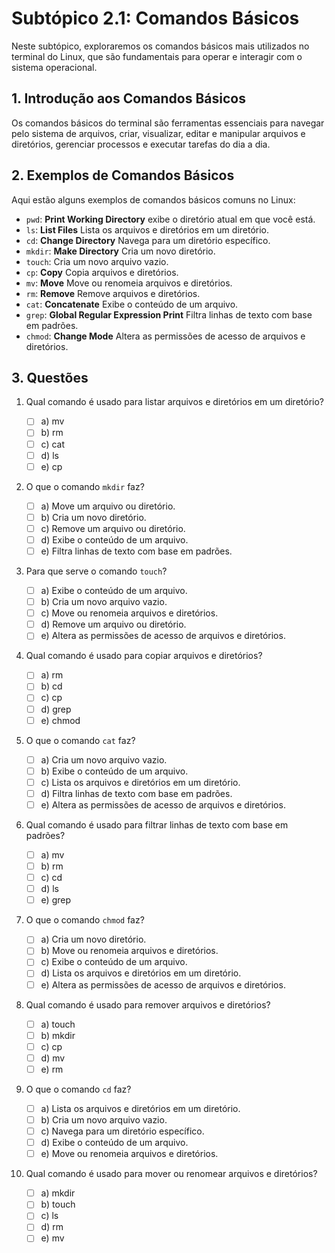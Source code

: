 # Subtópico 2.1: Comandos Básicos

Neste subtópico, exploraremos os comandos básicos mais utilizados no terminal do Linux, que são fundamentais para operar e interagir com o sistema operacional.

## 1. Introdução aos Comandos Básicos

Os comandos básicos do terminal são ferramentas essenciais para navegar pelo sistema de arquivos, criar, visualizar, editar e manipular arquivos e diretórios, gerenciar processos e executar tarefas do dia a dia.

## 2. Exemplos de Comandos Básicos

Aqui estão alguns exemplos de comandos básicos comuns no Linux:

- `pwd`: **Print Working Directory** exibe o diretório atual em que você está.
- `ls`: **List Files** Lista os arquivos e diretórios em um diretório.
- `cd`: **Change Directory** Navega para um diretório específico.
- `mkdir`: **Make Directory** Cria um novo diretório.
- `touch`: Cria um novo arquivo vazio.
- `cp`: **Copy** Copia arquivos e diretórios.
- `mv`: **Move** Move ou renomeia arquivos e diretórios.
- `rm`: **Remove** Remove arquivos e diretórios.
- `cat`: **Concatenate** Exibe o conteúdo de um arquivo.
- `grep`: **Global Regular Expression Print** Filtra linhas de texto com base em padrões.
- `chmod`: **Change Mode** Altera as permissões de acesso de arquivos e diretórios.

## 3. Questões

1. Qual comando é usado para listar arquivos e diretórios em um diretório?

   - [ ] a) mv
   - [ ] b) rm
   - [ ] c) cat
   - [ ] d) ls
   - [ ] e) cp

2. O que o comando `mkdir` faz?

   - [ ] a) Move um arquivo ou diretório.
   - [ ] b) Cria um novo diretório.
   - [ ] c) Remove um arquivo ou diretório.
   - [ ] d) Exibe o conteúdo de um arquivo.
   - [ ] e) Filtra linhas de texto com base em padrões.

3. Para que serve o comando `touch`?

   - [ ] a) Exibe o conteúdo de um arquivo.
   - [ ] b) Cria um novo arquivo vazio.
   - [ ] c) Move ou renomeia arquivos e diretórios.
   - [ ] d) Remove um arquivo ou diretório.
   - [ ] e) Altera as permissões de acesso de arquivos e diretórios.

4. Qual comando é usado para copiar arquivos e diretórios?

   - [ ] a) rm
   - [ ] b) cd
   - [ ] c) cp
   - [ ] d) grep
   - [ ] e) chmod

5. O que o comando `cat` faz?

   - [ ] a) Cria um novo arquivo vazio.
   - [ ] b) Exibe o conteúdo de um arquivo.
   - [ ] c) Lista os arquivos e diretórios em um diretório.
   - [ ] d) Filtra linhas de texto com base em padrões.
   - [ ] e) Altera as permissões de acesso de arquivos e diretórios.

6. Qual comando é usado para filtrar linhas de texto com base em padrões?

   - [ ] a) mv
   - [ ] b) rm
   - [ ] c) cd
   - [ ] d) ls
   - [ ] e) grep

7. O que o comando `chmod` faz?

   - [ ] a) Cria um novo diretório.
   - [ ] b) Move ou renomeia arquivos e diretórios.
   - [ ] c) Exibe o conteúdo de um arquivo.
   - [ ] d) Lista os arquivos e diretórios em um diretório.
   - [ ] e) Altera as permissões de acesso de arquivos e diretórios.

8. Qual comando é usado para remover arquivos e diretórios?

   - [ ] a) touch
   - [ ] b) mkdir
   - [ ] c) cp
   - [ ] d) mv
   - [ ] e) rm

9. O que o comando `cd` faz?

   - [ ] a) Lista os arquivos e diretórios em um diretório.
   - [ ] b) Cria um novo arquivo vazio.
   - [ ] c) Navega para um diretório específico.
   - [ ] d) Exibe o conteúdo de um arquivo.
   - [ ] e) Move ou renomeia arquivos e diretórios.

10. Qual comando é usado para mover ou renomear arquivos e diretórios?

    - [ ] a) mkdir
    - [ ] b) touch
    - [ ] c) ls
    - [ ] d) rm
    - [ ] e) mv
